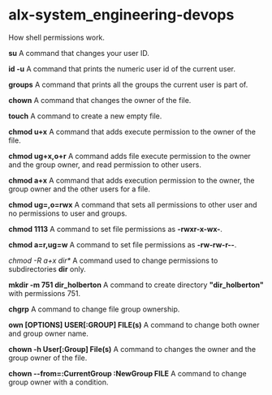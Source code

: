 # alx-system_engineering-devops
How shell permissions work.

**su** A command that changes your user ID.

**id -u** A command that prints the numeric user id of the current user.

**groups** A command that prints all the groups the current user is part of.

**chown** A command that changes the owner of the file.

**touch** A command to create a new empty file. 

**chmod u+x** A command that adds execute permission to the owner of the file.

**chmod ug+x,o+r** A command adds file execute permission to the owner and the group owner, and read permission to other users.

**chmod a+x** A command that adds execution permission to the owner, the group owner and the other users for a file.

**chmod ug=,o=rwx** A command that sets all permissions to other user and no permissions to user and groups.

**chmod 1113** A command to set file permissions as **-rwxr-x-wx-**.

**chmod a=r,ug=w** A command to set file permissions as **-rw-rw-r--**.

_chmod -R a+x dir*_ A command used to change permissions to subdirectories **dir**  only.

**mkdir -m 751 dir_holberton** A command to create directory **"dir_holberton"** with permissions 751.

**chgrp** A command to change file group ownership.

**own [OPTIONS] USER[:GROUP] FILE(s)** A command to change both owner and group owner name.

**chown -h User[:Group] File(s)** A command to changes the owner and the group owner of the file.

**chown --from=:CurrentGroup :NewGroup FILE** A command to change group owner with a condition.



